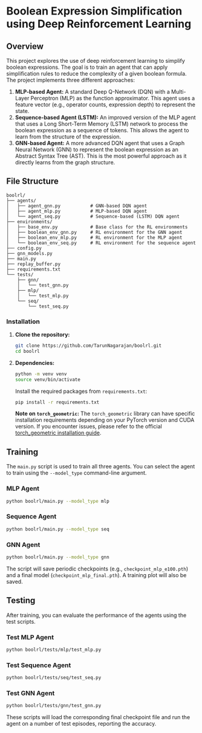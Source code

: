# Boolean Expression Simplification using Deep Reinforcement Learning

## Overview

This project explores the use of deep reinforcement learning to simplify boolean expressions. The goal is to train an agent that can apply simplification rules to reduce the complexity of a given boolean formula. The project implements three different approaches:

1.  **MLP-based Agent:** A standard Deep Q-Network (DQN) with a Multi-Layer Perceptron (MLP) as the function approximator. This agent uses a feature vector (e.g., operator counts, expression depth) to represent the state.
2.  **Sequence-based Agent (LSTM):** An improved version of the MLP agent that uses a Long Short-Term Memory (LSTM) network to process the boolean expression as a sequence of tokens. This allows the agent to learn from the structure of the expression.
3.  **GNN-based Agent:** A more advanced DQN agent that uses a Graph Neural Network (GNN) to represent the boolean expression as an Abstract Syntax Tree (AST). This is the most powerful approach as it directly learns from the graph structure.

## File Structure

```
boolrl/
├── agents/
│   ├── agent_gnn.py           # GNN-based DQN agent
│   ├── agent_mlp.py           # MLP-based DQN agent
│   └── agent_seq.py           # Sequence-based (LSTM) DQN agent
├── environments/
│   ├── base_env.py            # Base class for the RL environments
│   ├── boolean_env_gnn.py     # RL environment for the GNN agent
│   ├── boolean_env_mlp.py     # RL environment for the MLP agent
│   └── boolean_env_seq.py     # RL environment for the sequence agent
├── config.py
├── gnn_models.py
├── main.py
├── replay_buffer.py
├── requirements.txt
└── tests/
    ├── gnn/
    │   └── test_gnn.py
    ├── mlp/
    │   └── test_mlp.py
    └── seq/
        └── test_seq.py
```

### Installation

1.  **Clone the repository:**
    ```bash
    git clone https://github.com/TarunNagarajan/boolrl.git
    cd boolrl
    ```

2.  **Dependencies:**
    ```bash
    python -m venv venv
    source venv/bin/activate
    ```

    Install the required packages from `requirements.txt`:
    ```bash
    pip install -r requirements.txt
    ```

    **Note on `torch_geometric`:** The `torch_geometric` library can have specific installation requirements depending on your PyTorch version and CUDA version. If you encounter issues, please refer to the official [torch_geometric installation guide](https://pytorch-geometric.readthedocs.io/en/latest/install/installation.html).

## Training

The `main.py` script is used to train all three agents. You can select the agent to train using the `--model_type` command-line argument.

### MLP Agent

```bash
python boolrl/main.py --model_type mlp
```

### Sequence Agent

```bash
python boolrl/main.py --model_type seq
```

### GNN Agent

```bash
python boolrl/main.py --model_type gnn
```

The script will save periodic checkpoints (e.g., `checkpoint_mlp_e100.pth`) and a final model (`checkpoint_mlp_final.pth`). A training plot will also be saved.

## Testing

After training, you can evaluate the performance of the agents using the test scripts.

### Test MLP Agent

```bash
python boolrl/tests/mlp/test_mlp.py
```

### Test Sequence Agent

```bash
python boolrl/tests/seq/test_seq.py
```

### Test GNN Agent

```bash
python boolrl/tests/gnn/test_gnn.py
```

These scripts will load the corresponding final checkpoint file and run the agent on a number of test episodes, reporting the accuracy.